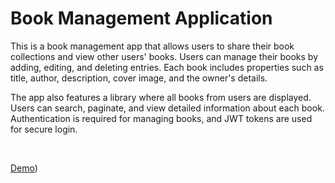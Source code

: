 # Book Management Application

This is a book management app that allows users to share their book collections and view other users' books. Users can manage their books by adding, editing, and deleting entries. Each book includes properties such as title, author, description, cover image, and the owner's details.

The app also features a library where all books from users are displayed. Users can search, paginate, and view detailed information about each book. Authentication is required for managing books, and JWT tokens are used for secure login.

<br>

[Demo](https://aplicatie-carti.netlify.app/))
